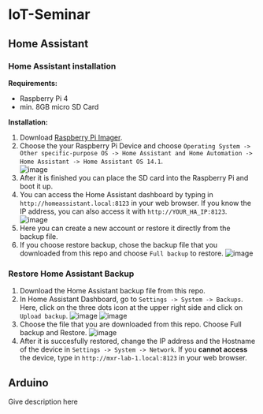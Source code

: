 # IoT-Seminar

## Home Assistant

### Home Assistant installation
**Requirements:**
- Raspberry Pi 4
- min. 8GB micro SD Card

**Installation:**
1. Download [Raspberry Pi Imager](https://www.raspberrypi.com/software/).
2. Choose the your Raspberry Pi Device and choose `Operating System -> Other specific-purpose OS -> Home Assistant and Home Automation -> Home Assistant -> Home Assistant OS 14.1`.   
![image](https://github.com/user-attachments/assets/6e625f45-b186-4a00-a16a-40fd9f2efff0)
3. After it is finished you can place the SD card into the Raspberry Pi and boot it up.
4. You can access the Home Assistant dashboard by typing in `http://homeassistant.local:8123` in your web browser. If you know the IP address, you can also access it with `http://YOUR_HA_IP:8123`.
![image](https://github.com/user-attachments/assets/3d479bb3-97cf-4f1f-8205-e0bf9e3926fa)
5. Here you can create a new account or restore it directly from the backup file.
6. If you choose restore backup, chose the backup file that you downloaded from this repo and choose `Full backup` to restore.
![image](https://github.com/user-attachments/assets/b8f18bb2-1ac8-40c1-997f-570d4bf63156)

  

### Restore Home Assistant Backup
1. Download the Home Assistant backup file from this repo.
2. In Home Assistant Dashboard, go to `Settings -> System -> Backups`. Here, click on the three dots icon at the upper right side and click on `Upload backup`. 
  ![image](https://github.com/user-attachments/assets/5a9defa1-7e33-49e7-9f1b-3541d9b7df43)
  ![image](https://github.com/user-attachments/assets/356f7584-7028-4edf-b78d-8093b6d5ffcd)
3. Choose the file that you are downloaded from this repo. Choose Full backup and Restore.
   ![image](https://github.com/user-attachments/assets/53be26a2-6ce4-4513-a2f5-c43d37a7e5a8)
4. After it is succesfully restored, change the IP address and the Hostname of the device in `Settings -> System -> Network`. If you **cannot access** the device, type in `http://mxr-lab-1.local:8123` in your web browser.

## Arduino
Give description here

